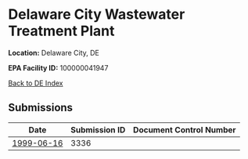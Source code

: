 # Delaware City Wastewater Treatment Plant

**Location:** Delaware City, DE

**EPA Facility ID:** 100000041947

[Back to DE Index](../../index.md)

## Submissions

| Date | Submission ID | Document Control Number |
|------|--------------|-------------------------|
| [1999-06-16](submissions/3336.md) | 3336 |  |
